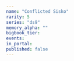 ```yaml
---
name: "Conflicted Sisko"
rarity: 5
series: "ds9"
memory_alpha: ""
bigbook_tier:
events:
in_portal:
published: false
---
```

